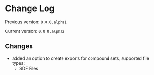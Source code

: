 # Change Log

Previous version: `0.0.0.alpha1`

Current version: `0.0.0.alpha2`

## Changes

- added an option to create exports for compound sets, supported file types:
    - SDF Files